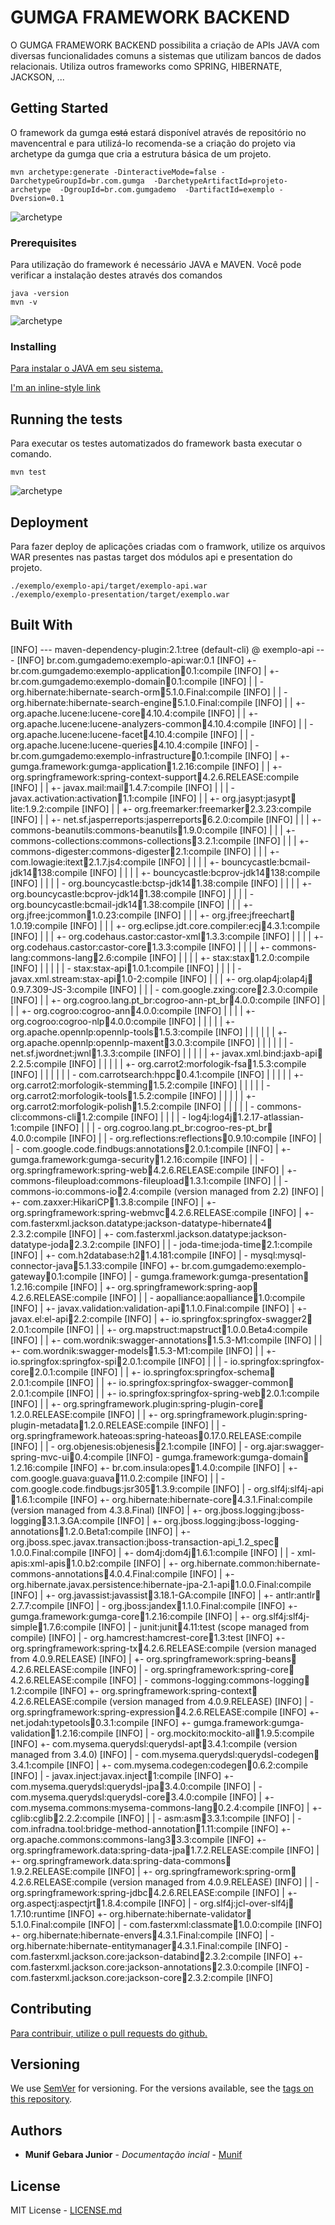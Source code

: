 # GUMGA FRAMEWORK BACKEND

O GUMGA FRAMEWORK BACKEND possibilita a criação de APIs JAVA com diversas funcionalidades comuns a sistemas que utilizam bancos de dados relacionais. Utiliza outros frameworks como SPRING, HIBERNATE, JACKSON, ...

## Getting Started

O framework da gumga ~~está~~ estará disponível através de repositório no mavencentral e para utilizá-lo recomenda-se a criação do projeto via archetype da gumga que cria a estrutura básica de um projeto.
```shell
mvn archetype:generate -DinteractiveMode=false -DarchetypeGroupId=br.com.gumga  -DarchetypeArtifactId=projeto-archetype  -DgroupId=br.com.gumgademo  -DartifactId=exemplo -Dversion=0.1
```


![archetype](https://github.com/GUMGA/framework-backend/blob/master/docs/img/archetype.gif)



### Prerequisites

Para utilização do framework é necessário JAVA e MAVEN. Você pode verificar a instalação destes através dos comandos 
```
java -version
mvn -v
```
![archetype](https://github.com/GUMGA/framework-backend/blob/master/docs/img/javamvn.gif)


### Installing

[Para instalar o JAVA em seu sistema.](http://www.oracle.com/technetwork/pt/java/javase/downloads/index.html)

[I'm an inline-style link](https://maven.apache.org/)


## Running the tests

Para executar os testes automatizados do framework basta executar o comando.

```
mvn test
```
![archetype](https://github.com/GUMGA/framework-backend/blob/master/docs/img/testframewok.gif)

## Deployment

Para fazer deploy de aplicações criadas com o framwork, utilize os arquivos WAR presentes nas pastas target dos módulos api e presentation do projeto.

```
./exemplo/exemplo-api/target/exemplo-api.war
./exemplo/exemplo-presentation/target/exemplo.war
```


## Built With
[INFO] --- maven-dependency-plugin:2.1:tree (default-cli) @ exemplo-api ---
[INFO] br.com.gumgademo:exemplo-api:war:0.1
[INFO] +- br.com.gumgademo:exemplo-application:jar:0.1:compile
[INFO] |  +- br.com.gumgademo:exemplo-domain:jar:0.1:compile
[INFO] |  |  \- org.hibernate:hibernate-search-orm:jar:5.1.0.Final:compile
[INFO] |  |     \- org.hibernate:hibernate-search-engine:jar:5.1.0.Final:compile
[INFO] |  |        +- org.apache.lucene:lucene-core:jar:4.10.4:compile
[INFO] |  |        +- org.apache.lucene:lucene-analyzers-common:jar:4.10.4:compile
[INFO] |  |        \- org.apache.lucene:lucene-facet:jar:4.10.4:compile
[INFO] |  |           \- org.apache.lucene:lucene-queries:jar:4.10.4:compile
[INFO] |  \- br.com.gumgademo:exemplo-infrastructure:jar:0.1:compile
[INFO] |     +- gumga.framework:gumga-application:jar:1.2.16:compile
[INFO] |     |  +- org.springframework:spring-context-support:jar:4.2.6.RELEASE:compile
[INFO] |     |  +- javax.mail:mail:jar:1.4.7:compile
[INFO] |     |  |  \- javax.activation:activation:jar:1.1:compile
[INFO] |     |  +- org.jasypt:jasypt:jar:lite:1.9.2:compile
[INFO] |     |  +- org.freemarker:freemarker:jar:2.3.23:compile
[INFO] |     |  +- net.sf.jasperreports:jasperreports:jar:6.2.0:compile
[INFO] |     |  |  +- commons-beanutils:commons-beanutils:jar:1.9.0:compile
[INFO] |     |  |  +- commons-collections:commons-collections:jar:3.2.1:compile
[INFO] |     |  |  +- commons-digester:commons-digester:jar:2.1:compile
[INFO] |     |  |  +- com.lowagie:itext:jar:2.1.7.js4:compile
[INFO] |     |  |  |  +- bouncycastle:bcmail-jdk14:jar:138:compile
[INFO] |     |  |  |  +- bouncycastle:bcprov-jdk14:jar:138:compile
[INFO] |     |  |  |  \- org.bouncycastle:bctsp-jdk14:jar:1.38:compile
[INFO] |     |  |  |     +- org.bouncycastle:bcprov-jdk14:jar:1.38:compile
[INFO] |     |  |  |     \- org.bouncycastle:bcmail-jdk14:jar:1.38:compile
[INFO] |     |  |  +- org.jfree:jcommon:jar:1.0.23:compile
[INFO] |     |  |  +- org.jfree:jfreechart:jar:1.0.19:compile
[INFO] |     |  |  +- org.eclipse.jdt.core.compiler:ecj:jar:4.3.1:compile
[INFO] |     |  |  +- org.codehaus.castor:castor-xml:jar:1.3.3:compile
[INFO] |     |  |  |  +- org.codehaus.castor:castor-core:jar:1.3.3:compile
[INFO] |     |  |  |  +- commons-lang:commons-lang:jar:2.6:compile
[INFO] |     |  |  |  +- stax:stax:jar:1.2.0:compile
[INFO] |     |  |  |  |  \- stax:stax-api:jar:1.0.1:compile
[INFO] |     |  |  |  \- javax.xml.stream:stax-api:jar:1.0-2:compile
[INFO] |     |  |  +- org.olap4j:olap4j:jar:0.9.7.309-JS-3:compile
[INFO] |     |  |  \- com.google.zxing:core:jar:2.3.0:compile
[INFO] |     |  +- org.cogroo.lang.pt_br:cogroo-ann-pt_br:jar:4.0.0:compile
[INFO] |     |  |  +- org.cogroo:cogroo-ann:jar:4.0.0:compile
[INFO] |     |  |  |  +- org.cogroo:cogroo-nlp:jar:4.0.0:compile
[INFO] |     |  |  |  |  +- org.apache.opennlp:opennlp-tools:jar:1.5.3:compile
[INFO] |     |  |  |  |  |  +- org.apache.opennlp:opennlp-maxent:jar:3.0.3:compile
[INFO] |     |  |  |  |  |  \- net.sf.jwordnet:jwnl:jar:1.3.3:compile
[INFO] |     |  |  |  |  +- javax.xml.bind:jaxb-api:jar:2.2.5:compile
[INFO] |     |  |  |  |  +- org.carrot2:morfologik-fsa:jar:1.5.3:compile
[INFO] |     |  |  |  |  |  \- com.carrotsearch:hppc:jar:0.4.1:compile
[INFO] |     |  |  |  |  +- org.carrot2:morfologik-stemming:jar:1.5.2:compile
[INFO] |     |  |  |  |  \- org.carrot2:morfologik-tools:jar:1.5.2:compile
[INFO] |     |  |  |  |     +- org.carrot2:morfologik-polish:jar:1.5.2:compile
[INFO] |     |  |  |  |     \- commons-cli:commons-cli:jar:1.2:compile
[INFO] |     |  |  |  \- log4j:log4j:jar:1.2.17-atlassian-1:compile
[INFO] |     |  |  \- org.cogroo.lang.pt_br:cogroo-res-pt_br:jar:4.0.0:compile
[INFO] |     |  \- org.reflections:reflections:jar:0.9.10:compile
[INFO] |     |     \- com.google.code.findbugs:annotations:jar:2.0.1:compile
[INFO] |     +- gumga.framework:gumga-security:jar:1.2.16:compile
[INFO] |     |  \- org.springframework:spring-web:jar:4.2.6.RELEASE:compile
[INFO] |     +- commons-fileupload:commons-fileupload:jar:1.3.1:compile
[INFO] |     |  \- commons-io:commons-io:jar:2.4:compile (version managed from 2.2)
[INFO] |     +- com.zaxxer:HikariCP:jar:1.3.8:compile
[INFO] |     +- org.springframework:spring-webmvc:jar:4.2.6.RELEASE:compile
[INFO] |     +- com.fasterxml.jackson.datatype:jackson-datatype-hibernate4:jar:2.3.2:compile
[INFO] |     +- com.fasterxml.jackson.datatype:jackson-datatype-joda:jar:2.3.2:compile
[INFO] |     |  \- joda-time:joda-time:jar:2.1:compile
[INFO] |     +- com.h2database:h2:jar:1.4.181:compile
[INFO] |     \- mysql:mysql-connector-java:jar:5.1.33:compile
[INFO] +- br.com.gumgademo:exemplo-gateway:jar:0.1:compile
[INFO] |  \- gumga.framework:gumga-presentation:jar:1.2.16:compile
[INFO] |     +- org.springframework:spring-aop:jar:4.2.6.RELEASE:compile
[INFO] |     |  \- aopalliance:aopalliance:jar:1.0:compile
[INFO] |     +- javax.validation:validation-api:jar:1.1.0.Final:compile
[INFO] |     +- javax.el:el-api:jar:2.2:compile
[INFO] |     +- io.springfox:springfox-swagger2:jar:2.0.1:compile
[INFO] |     |  +- org.mapstruct:mapstruct:jar:1.0.0.Beta4:compile
[INFO] |     |  +- com.wordnik:swagger-annotations:jar:1.5.3-M1:compile
[INFO] |     |  +- com.wordnik:swagger-models:jar:1.5.3-M1:compile
[INFO] |     |  +- io.springfox:springfox-spi:jar:2.0.1:compile
[INFO] |     |  |  \- io.springfox:springfox-core:jar:2.0.1:compile
[INFO] |     |  +- io.springfox:springfox-schema:jar:2.0.1:compile
[INFO] |     |  +- io.springfox:springfox-swagger-common:jar:2.0.1:compile
[INFO] |     |  +- io.springfox:springfox-spring-web:jar:2.0.1:compile
[INFO] |     |  +- org.springframework.plugin:spring-plugin-core:jar:1.2.0.RELEASE:compile
[INFO] |     |  +- org.springframework.plugin:spring-plugin-metadata:jar:1.2.0.RELEASE:compile
[INFO] |     |  \- org.springframework.hateoas:spring-hateoas:jar:0.17.0.RELEASE:compile
[INFO] |     |     \- org.objenesis:objenesis:jar:2.1:compile
[INFO] |     \- org.ajar:swagger-spring-mvc-ui:jar:0.4:compile
[INFO] \- gumga.framework:gumga-domain:jar:1.2.16:compile
[INFO]    +- br.com.insula:opes:jar:1.4.0:compile
[INFO]    |  +- com.google.guava:guava:jar:11.0.2:compile
[INFO]    |  |  \- com.google.code.findbugs:jsr305:jar:1.3.9:compile
[INFO]    |  \- org.slf4j:slf4j-api:jar:1.6.1:compile
[INFO]    +- org.hibernate:hibernate-core:jar:4.3.1.Final:compile (version managed from 4.3.8.Final)
[INFO]    |  +- org.jboss.logging:jboss-logging:jar:3.1.3.GA:compile
[INFO]    |  +- org.jboss.logging:jboss-logging-annotations:jar:1.2.0.Beta1:compile
[INFO]    |  +- org.jboss.spec.javax.transaction:jboss-transaction-api_1.2_spec:jar:1.0.0.Final:compile
[INFO]    |  +- dom4j:dom4j:jar:1.6.1:compile
[INFO]    |  |  \- xml-apis:xml-apis:jar:1.0.b2:compile
[INFO]    |  +- org.hibernate.common:hibernate-commons-annotations:jar:4.0.4.Final:compile
[INFO]    |  +- org.hibernate.javax.persistence:hibernate-jpa-2.1-api:jar:1.0.0.Final:compile
[INFO]    |  +- org.javassist:javassist:jar:3.18.1-GA:compile
[INFO]    |  +- antlr:antlr:jar:2.7.7:compile
[INFO]    |  \- org.jboss:jandex:jar:1.1.0.Final:compile
[INFO]    +- gumga.framework:gumga-core:jar:1.2.16:compile
[INFO]    |  +- org.slf4j:slf4j-simple:jar:1.7.6:compile
[INFO]    |  \- junit:junit:jar:4.11:test (scope managed from compile)
[INFO]    |     \- org.hamcrest:hamcrest-core:jar:1.3:test
[INFO]    +- org.springframework:spring-tx:jar:4.2.6.RELEASE:compile (version managed from 4.0.9.RELEASE)
[INFO]    |  +- org.springframework:spring-beans:jar:4.2.6.RELEASE:compile
[INFO]    |  \- org.springframework:spring-core:jar:4.2.6.RELEASE:compile
[INFO]    |     \- commons-logging:commons-logging:jar:1.2:compile
[INFO]    +- org.springframework:spring-context:jar:4.2.6.RELEASE:compile (version managed from 4.0.9.RELEASE)
[INFO]    |  \- org.springframework:spring-expression:jar:4.2.6.RELEASE:compile
[INFO]    +- net.jodah:typetools:jar:0.3.1:compile
[INFO]    +- gumga.framework:gumga-validation:jar:1.2.16:compile
[INFO]    |  \- org.mockito:mockito-all:jar:1.9.5:compile
[INFO]    +- com.mysema.querydsl:querydsl-apt:jar:3.4.1:compile (version managed from 3.4.0)
[INFO]    |  \- com.mysema.querydsl:querydsl-codegen:jar:3.4.1:compile
[INFO]    |     +- com.mysema.codegen:codegen:jar:0.6.2:compile
[INFO]    |     \- javax.inject:javax.inject:jar:1:compile
[INFO]    +- com.mysema.querydsl:querydsl-jpa:jar:3.4.0:compile
[INFO]    |  \- com.mysema.querydsl:querydsl-core:jar:3.4.0:compile
[INFO]    |     +- com.mysema.commons:mysema-commons-lang:jar:0.2.4:compile
[INFO]    |     +- cglib:cglib:jar:2.2.2:compile
[INFO]    |     |  \- asm:asm:jar:3.3.1:compile
[INFO]    |     \- com.infradna.tool:bridge-method-annotation:jar:1.11:compile
[INFO]    +- org.apache.commons:commons-lang3:jar:3.3:compile
[INFO]    +- org.springframework.data:spring-data-jpa:jar:1.7.2.RELEASE:compile
[INFO]    |  +- org.springframework.data:spring-data-commons:jar:1.9.2.RELEASE:compile
[INFO]    |  +- org.springframework:spring-orm:jar:4.2.6.RELEASE:compile (version managed from 4.0.9.RELEASE)
[INFO]    |  |  \- org.springframework:spring-jdbc:jar:4.2.6.RELEASE:compile
[INFO]    |  +- org.aspectj:aspectjrt:jar:1.8.4:compile
[INFO]    |  \- org.slf4j:jcl-over-slf4j:jar:1.7.10:runtime
[INFO]    +- org.hibernate:hibernate-validator:jar:5.1.0.Final:compile
[INFO]    |  \- com.fasterxml:classmate:jar:1.0.0:compile
[INFO]    +- org.hibernate:hibernate-envers:jar:4.3.1.Final:compile
[INFO]    |  \- org.hibernate:hibernate-entitymanager:jar:4.3.1.Final:compile
[INFO]    \- com.fasterxml.jackson.core:jackson-databind:jar:2.3.2:compile
[INFO]       +- com.fasterxml.jackson.core:jackson-annotations:jar:2.3.0:compile
[INFO]       \- com.fasterxml.jackson.core:jackson-core:jar:2.3.2:compile
[INFO]                                                                         


## Contributing
 
[Para contribuir, utilize o pull requests do github.](https://help.github.com/articles/about-pull-requests/)

## Versioning

We use [SemVer](http://semver.org/) for versioning. For the versions available, see the [tags on this repository](https://github.com/your/project/tags). 

## Authors

* **Munif Gebara Junior** - *Documentação incial* - [Munif](http://www.munif.com.br)

## License

MIT License - [LICENSE.md](https://opensource.org/licenses/MIT) 

